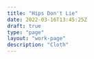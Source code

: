 ```yaml
---
title: "Hips Don't Lie"
date: 2022-03-16T13:45:25Z
draft: true
type: "page"
layout: "work-page"
description: "Cloth"
---
```


